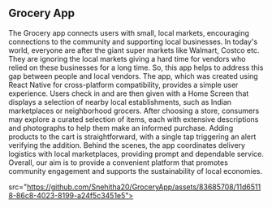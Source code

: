## Grocery App ##
The Grocery app connects users with small, local markets, encouraging connections to the community and supporting local businesses. In today's world, everyone are after the giant super markets like Walmart, Costco etc. They are ignoring the local markets giving a hard time for vendors who relied on these businesses for a long time. So, this app helps to address this gap between people and local vendors. The app, which was created using React Native for cross-platform compatibility, provides a simple user experience. Users check in and are then given with a Home Screen that displays a selection of nearby local establishments, such as Indian marketplaces or neighborhood grocers. After choosing a store, consumers may explore a curated selection of items, each with extensive descriptions and photographs to help them make an informed purchase. Adding products to the cart is straightforward, with a single tap triggering an alert verifying the addition. Behind the scenes, the app coordinates delivery logistics with local marketplaces, providing prompt and dependable service. Overall, our aim is to provide a convenient platform that promotes community engagement and supports the sustainability of local economies.

src="https://github.com/Snehitha20/GroceryApp/assets/83685708/11d65118-86c8-4023-8199-a24f5c3451e5">
